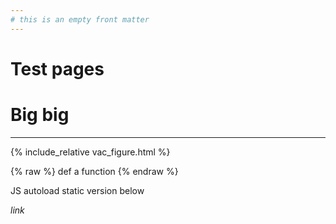 ```yaml
---
# this is an empty front matter
---
```


# Test pages

# Big big
---

{% include_relative vac_figure.html %}

{% raw %}
def a function
{% endraw %}

JS autoload static version below

<script src="snippet" id="c809f568-d1e4-4206-88b4-c1c4db4cc17c"></script>


_link_



